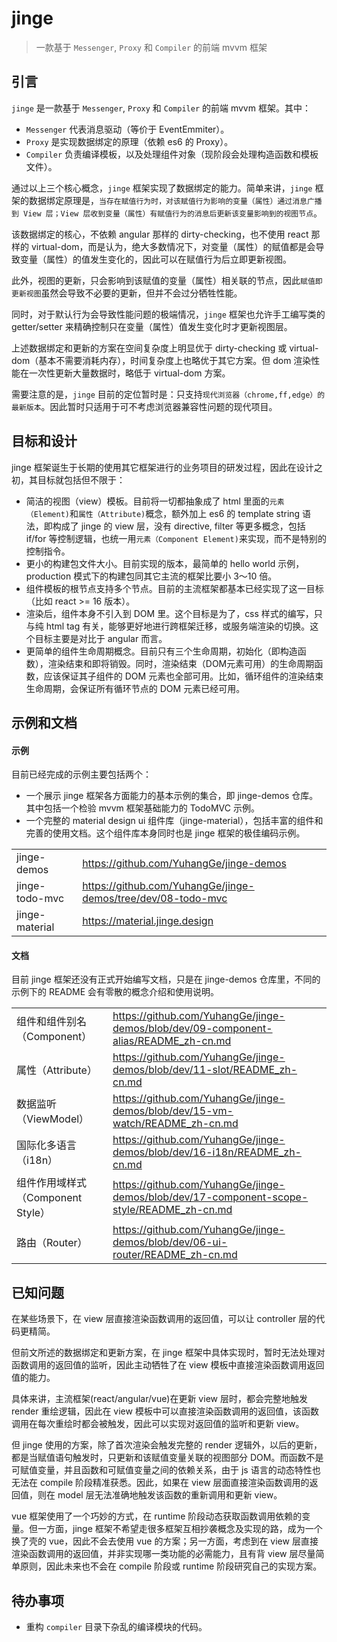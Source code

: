 # jinge

> 一款基于 `Messenger`, `Proxy` 和 `Compiler` 的前端 mvvm 框架

## 引言

`jinge` 是一款基于 `Messenger`, `Proxy` 和 `Compiler` 的前端 mvvm 框架。其中：

* `Messenger` 代表消息驱动（等价于 EventEmmiter）。
* `Proxy` 是实现数据绑定的原理（依赖 es6 的 Proxy）。
* `Compiler` 负责编译模板，以及处理组件对象（现阶段会处理构造函数和模板文件）。

通过以上三个核心概念，`jinge` 框架实现了数据绑定的能力。简单来讲，`jinge` 框架的数据绑定原理是，`当存在赋值行为时，对该赋值行为影响的变量（属性）通过消息广播到 View 层；View 层收到变量（属性）有赋值行为的消息后更新该变量影响到的视图节点`。

该数据绑定的核心，不依赖 angular 那样的 dirty-checking，也不使用 react 那样的 virtual-dom，而是认为，绝大多数情况下，对变量（属性）的赋值都是会导致变量（属性）的值发生变化的，因此可以在赋值行为后立即更新视图。

此外，视图的更新，只会影响到该赋值的变量（属性）相关联的节点，因此`赋值即更新视图`虽然会导致不必要的更新，但并不会过分牺牲性能。

同时，对于默认行为会导致性能问题的极端情况，`jinge` 框架也允许手工编写类的 getter/setter 来精确控制只在变量（属性）值发生变化时才更新视图层。

上述数据绑定和更新的方案在空间复杂度上明显优于 dirty-checking 或
 virtual-dom（基本不需要消耗内存），时间复杂度上也略优于其它方案。但 dom 渲染性能在一次性更新大量数据时，略低于 virtual-dom 方案。

需要注意的是，`jinge` 目前的定位暂时是：只支持`现代浏览器（chrome,ff,edge）的最新版本`。因此暂时只适用于可不考虑浏览器兼容性问题的现代项目。

## 目标和设计

jinge 框架诞生于长期的使用其它框架进行的业务项目的研发过程，因此在设计之初，其目标就包括但不限于：

* 简洁的视图（view）模板。目前将一切都抽象成了 html 里面的`元素（Element)`和`属性（Attribute)`概念，额外加上 es6 的 template string 语法，即构成了 jinge 的 view 层，没有 directive, filter 等更多概念，包括 if/for 等控制逻辑，也统一用`元素（Component Element)`来实现，而不是特别的控制指令。
* 更小的构建包文件大小。目前实现的版本，最简单的 hello world 示例，production 模式下的构建包同其它主流的框架比要小 3～10 倍。
* 组件模板的根节点支持多个节点。目前的主流框架都基本已经实现了这一目标（比如 react >= 16 版本）。
* 渲染后，组件本身不引入到 DOM 里。这个目标是为了，css 样式的编写，只与纯 html tag 有关，能够更好地进行跨框架迁移，或服务端渲染的切换。这个目标主要是对比于 angular 而言。
* 更简单的组件生命周期概念。目前只有三个生命周期，初始化（即构造函数），渲染结束和即将销毁。同时，渲染结束（DOM元素可用）的生命周期函数，应该保证其子组件的 DOM 元素也全部可用。比如，循环组件的渲染结束生命周期，会保证所有循环节点的 DOM 元素已经可用。

## 示例和文档

#### 示例

目前已经完成的示例主要包括两个：

* 一个展示 jinge 框架各方面能力的基本示例的集合，即 jinge-demos 仓库。其中包括一个检验 mvvm 框架基础能力的 TodoMVC 示例。
* 一个完整的 material design ui 组件库（jinge-material），包括丰富的组件和完善的使用文档。这个组件库本身同时也是 jinge 框架的极佳编码示例。

|   |    |
| ---  | ----|
| jinge-demos | https://github.com/YuhangGe/jinge-demos |
| jinge-todo-mvc    | https://github.com/YuhangGe/jinge-demos/tree/dev/08-todo-mvc |
| jinge-material | https://material.jinge.design |

#### 文档

目前 jinge 框架还没有正式开始编写文档，只是在 jinge-demos 仓库里，不同的示例下的 README 会有零散的概念介绍和使用说明。

|   |    |
| ---  | ----|
| 组件和组件别名（Component） | https://github.com/YuhangGe/jinge-demos/blob/dev/09-component-alias/README_zh-cn.md |
| 属性（Attribute） |  https://github.com/YuhangGe/jinge-demos/blob/dev/11-slot/README_zh-cn.md  |
| 数据监听（ViewModel） | https://github.com/YuhangGe/jinge-demos/blob/dev/15-vm-watch/README_zh-cn.md    |
| 国际化多语言（i18n）|  https://github.com/YuhangGe/jinge-demos/blob/dev/16-i18n/README_zh-cn.md |
| 组件作用域样式（Component Style） | https://github.com/YuhangGe/jinge-demos/blob/dev/17-component-scope-style/README_zh-cn.md |
| 路由（Router）| https://github.com/YuhangGe/jinge-demos/blob/dev/06-ui-router/README_zh-cn.md |

## 已知问题

在某些场景下，在 view 层直接渲染函数调用的返回值，可以让 controller 层的代码更精简。

但前文所述的数据绑定和更新方案，在 jinge 框架中具体实现时，暂时无法处理对函数调用的返回值的监听，因此主动牺牲了在 view 模板中直接渲染函数调用返回值的能力。

具体来讲，主流框架(react/angular/vue)在更新 view 层时，都会完整地触发 render 重绘逻辑，因此在 view 模板中可以直接渲染函数调用的返回值，该函数调用在每次重绘时都会被触发，因此可以实现对返回值的监听和更新 view。

但 jinge 使用的方案，除了首次渲染会触发完整的 render 逻辑外，以后的更新，都是当赋值语句触发时，只更新和该赋值变量关联的视图部分 DOM。而函数不是可赋值变量，并且函数和可赋值变量之间的依赖关系，由于 js 语言的动态特性也无法在 compile 阶段精准获悉。因此，如果在 view 层面直接渲染函数调用的返回值，则在 model 层无法准确地触发该函数的重新调用和更新 view。

vue 框架使用了一个巧妙的方式，在 runtime 阶段动态获取函数调用依赖的变量。但一方面，jinge 框架不希望走很多框架互相抄袭概念及实现的路，成为一个换了壳的 vue，因此不会去使用 vue 的方案；另一方面，考虑到在 view 层直接渲染函数调用的返回值，并非实现哪一类功能的必需能力，且有背 view 层尽量简单原则，因此未来也不会在 compile 阶段或 runtime 阶段研究自己的实现方案。

## 待办事项

* 重构 `compiler` 目录下杂乱的编译模块的代码。